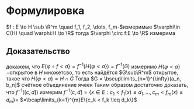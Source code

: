 # Формулировка
$f : E \to H \sub \R^m \quad f_1, f_2, \dots, f_m-$измеримые $\varphi\in C(H) \quad \varphi:H \to \R$ тогда $\varphi \circ f:E \to \R$ измерима
## Доказательство
докажем, что $E\{\varphi \circ f < a\}=f^{-1}(H\{\varphi<a\})=f^{-1}(G)$ измеримо
$H\{\varphi < a\}-$открытое в $H$ множетсво, то есть найдётся $G\sub\R^m$ открытое, такое что $H\{\varphi < a\} = H\cap G$ Тогда $G = \bscup\limits_{n=1}^{\infty}(a_n, b_n]$ счётное объединение ячеек
Таким образом достаточно доказать, что $f^{-1}((c,d])$ измерим
$f^{-1}(c,d]=\{x \in E:c_1 < f_1(x) \leq d_1, \dots, c_m < f_m(x)\leq d_m\}=$
$=\bcap\limits_{k=1}^{m}E\{c_k < f_k \leq d_k\}$
